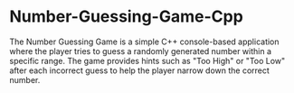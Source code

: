 # Number-Guessing-Game-Cpp
The Number Guessing Game is a simple C++ console-based application where the player tries to guess a randomly generated number within a specific range. The game provides hints such as "Too High" or "Too Low" after each incorrect guess to help the player narrow down the correct number.
